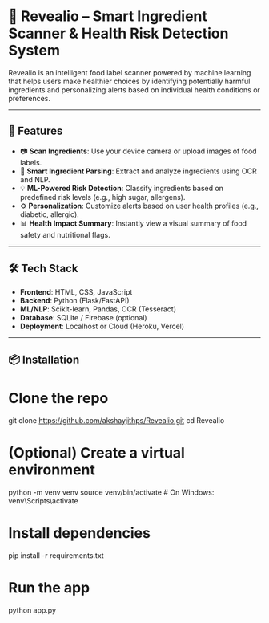 # 🧠 Revealio – Smart Ingredient Scanner & Health Risk Detection System

Revealio is an intelligent food label scanner powered by machine learning that helps users make healthier choices by identifying potentially harmful ingredients and personalizing alerts based on individual health conditions or preferences.

---

## 🚀 Features

- 📷 **Scan Ingredients**: Use your device camera or upload images of food labels.
- 🧪 **Smart Ingredient Parsing**: Extract and analyze ingredients using OCR and NLP.
- 💡 **ML-Powered Risk Detection**: Classify ingredients based on predefined risk levels (e.g., high sugar, allergens).
- ⚙️ **Personalization**: Customize alerts based on user health profiles (e.g., diabetic, allergic).
- 📊 **Health Impact Summary**: Instantly view a visual summary of food safety and nutritional flags.

---

## 🛠️ Tech Stack

- **Frontend**: HTML, CSS, JavaScript
- **Backend**: Python (Flask/FastAPI)
- **ML/NLP**: Scikit-learn, Pandas, OCR (Tesseract)
- **Database**: SQLite / Firebase (optional)
- **Deployment**: Localhost or Cloud (Heroku, Vercel)

---


## 📦 Installation

# Clone the repo
git clone https://github.com/akshayjithps/Revealio.git
cd Revealio

# (Optional) Create a virtual environment
python -m venv venv
source venv/bin/activate  # On Windows: venv\Scripts\activate

# Install dependencies
pip install -r requirements.txt

# Run the app
python app.py
